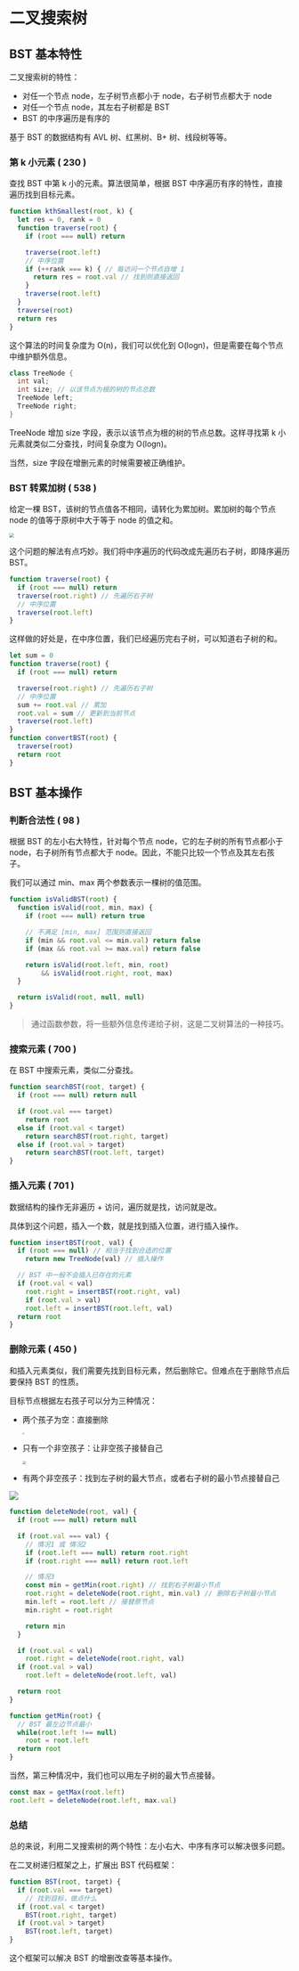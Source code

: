 # 二叉搜索树

## BST 基本特性

二叉搜索树的特性：

* 对任一个节点 node，左子树节点都小于 node，右子树节点都大于 node
* 对任一个节点 node，其左右子树都是 BST
* BST 的中序遍历是有序的

基于 BST 的数据结构有 AVL 树、红黑树、B+ 树、线段树等等。

### 第 k 小元素 ( 230 )

查找 BST 中第 k 小的元素。算法很简单，根据 BST 中序遍历有序的特性，直接遍历找到目标元素。

```javascript
function kthSmallest(root, k) {
  let res = 0, rank = 0
  function traverse(root) {
    if (root === null) return

    traverse(root.left)
    // 中序位置
    if (++rank === k) { // 每访问一个节点自增 1
      return res = root.val // 找到则直接返回
    }
    traverse(root.left)
  }
  traverse(root)
  return res
}
```

这个算法的时间复杂度为 O(n)，我们可以优化到 O(logn)，但是需要在每个节点中维护额外信息。

```cpp
class TreeNode {
  int val;
  int size; // 以该节点为根的树的节点总数
  TreeNode left;
  TreeNode right;
}
```

TreeNode 增加 size 字段，表示以该节点为根的树的节点总数。这样寻找第 k 小元素就类似二分查找，时间复杂度为 O(logn)。

当然，size 字段在增删元素的时候需要被正确维护。

### BST 转累加树 ( 538 )

给定一棵 BST，该树的节点值各不相同，请转化为累加树。累加树的每个节点 node 的值等于原树中大于等于 node 的值之和。

<img class="img-mid" src="https://raw.githubusercontent.com/yamsfeer/pic-bed/master/e6c9d24egy1h5ttr1evknj20lj0ep3z3.jpg" style="zoom:50%;" />

这个问题的解法有点巧妙。我们将中序遍历的代码改成先遍历右子树，即降序遍历 BST。

```javascript
function traverse(root) {
  if (root === null) return
  traverse(root.right) // 先遍历右子树
  // 中序位置
  traverse(root.left)
}
```

这样做的好处是，在中序位置，我们已经遍历完右子树，可以知道右子树的和。

```javascript
let sum = 0
function traverse(root) {
  if (root === null) return

  traverse(root.right) // 先遍历右子树
  // 中序位置
  sum += root.val // 累加
  root.val = sum // 更新到当前节点
  traverse(root.left)
}
function convertBST(root) {
  traverse(root)
  return root
}
```

## BST 基本操作

### 判断合法性 ( 98 )

根据 BST 的左小右大特性，针对每个节点 node，它的左子树的所有节点都小于 node，右子树所有节点都大于 node。因此，不能只比较一个节点及其左右孩子。

我们可以通过 min、max 两个参数表示一棵树的值范围。

```javascript
function isValidBST(root) {
  function isValid(root, min, max) {
    if (root === null) return true

    // 不满足 [min, max] 范围则直接返回
    if (min && root.val <= min.val) return false
    if (max && root.val >= max.val) return false

    return isValid(root.left, min, root)
        && isValid(root.right, root, max)
  }

  return isValid(root, null, null)
}
```

>通过函数参数，将一些额外信息传递给子树，这是二叉树算法的一种技巧。

### 搜索元素 ( 700 )

在 BST 中搜索元素，类似二分查找。

```javascript
function searchBST(root, target) {
  if (root === null) return null

  if (root.val === target)
    return root
  else if (root.val < target)
    return searchBST(root.right, target)
  else if (root.val > target)
    return searchBST(root.left, target)
}
```

### 插入元素 ( 701 )

数据结构的操作无非遍历 + 访问，遍历就是找，访问就是改。

具体到这个问题，插入一个数，就是找到插入位置，进行插入操作。

```javascript
function insertBST(root, val) {
  if (root === null) // 相当于找到合适的位置
    return new TreeNode(val) // 插入操作

  // BST 中一般不会插入已存在的元素
  if (root.val < val)
    root.right = insertBST(root.right, val)
	if (root.val > val)
    root.left = insertBST(root.left, val)
  return root
}
```

### 删除元素 ( 450 )

和插入元素类似，我们需要先找到目标元素，然后删除它。但难点在于删除节点后要保持 BST 的性质。

目标节点根据左右孩子可以分为三种情况：

* 两个孩子为空：直接删除

  <img class="img-mid" src="https://raw.githubusercontent.com/yamsfeer/pic-bed/master/e6c9d24egy1h5umliwae7j21dw0pg76d.jpg" style="zoom: 20%;" />

* 只有一个非空孩子：让非空孩子接替自己

  <img class="img-mid" src="https://raw.githubusercontent.com/yamsfeer/pic-bed/master/e6c9d24egy1h5umlg02zmj211z0dcdh1.jpg" style="zoom:40%;" />

* 有两个非空孩子：找到左子树的最大节点，或者右子树的最小节点接替自己

<img class="img-mid" src="https://raw.githubusercontent.com/yamsfeer/pic-bed/master/e6c9d24egy1h5umldz9q0j21hc0dcdhr.jpg" />



```javascript
function deleteNode(root, val) {
  if (root === null) return null

  if (root.val === val) {
    // 情况1 或 情况2
    if (root.left === null) return root.right
    if (root.right === null) return root.left

    // 情况3
    const min = getMin(root.right) // 找到右子树最小节点
    root.right = deleteNode(root.right, min.val) // 删除右子树最小节点
    min.left = root.left // 接替原节点
    min.right = root.right

    return min
  }

  if (root.val < val)
    root.right = deleteNode(root.right, val)
  if (root.val > val)
    root.left = deleteNode(root.left, val)

  return root
}

function getMin(root) {
  // BST 最左边节点最小
  while(root.left !== null)
    root = root.left
  return root
}
```

当然，第三种情况中，我们也可以用左子树的最大节点接替。

```javascript
const max = getMax(root.left)
root.left = deleteNode(root.left, max.val)
```

### 总结

总的来说，利用二叉搜索树的两个特性：左小右大、中序有序可以解决很多问题。

在二叉树递归框架之上，扩展出 BST 代码框架：

```javascript
function BST(root, target) {
  if (root.val === target)
    // 找到目标，做点什么
  if (root.val < target)
    BST(root.right, target)
  if (root.val > target)
    BST(root.left, target)
}
```

这个框架可以解决 BST 的增删改查等基本操作。
